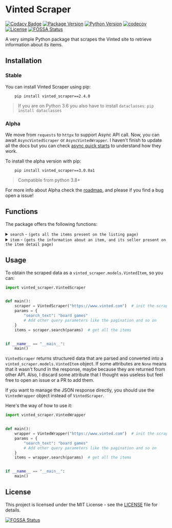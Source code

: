 # Vinted Scraper

[![Codacy Badge](https://api.codacy.com/project/badge/Grade/4722ef5a944a495394acb1b7cf88f3ae)](https://app.codacy.com/gh/Giglium/vinted_scraper?utm_source=github.com&utm_medium=referral&utm_content=Giglium/vinted_scraper&utm_campaign=Badge_Grade)
[![Package Version](https://img.shields.io/pypi/v/vinted_scraper.svg)](https://pypi.org/project/vinted_scraper/)
[![Python Version](https://img.shields.io/pypi/pyversions/vinted_scraper.svg)](https://pypi.org/project/vinted_scraper/)
[![codecov](https://codecov.io/gh/Giglium/vinted_scraper/graph/badge.svg?token=EB36V1AO72)](https://codecov.io/gh/Giglium/vinted_scraper)
[![License](https://img.shields.io/pypi/l/vinted_scraper.svg)](https://github.com/Giglium/vinted_scraper/blob/main/LICENSE)
[![FOSSA Status](https://app.fossa.com/api/projects/git%2Bgithub.com%2FGiglium%2Fvinted_scraper.svg?type=shield)](https://app.fossa.com/projects/git%2Bgithub.com%2FGiglium%2Fvinted_scraper?ref=badge_shield)

A very simple Python package that scrapes the Vinted site to retrieve information about its items.

## Installation

### Stable

You can install Vinted Scraper using pip:

```shell
    pip install vinted_scraper==2.4.0
```

> If you are on Python 3.6 you also have to install `dataclasses`: `pip install dataclasses`

### Alpha

We move from `requests` to `httpx` to support Async API call. Now, you can await `AsyncVintedScraper` or `AsyncVintedWrapper`.
I haven't finish to update all the docs but you can check [async quick starts](./tests/test_async_quick_starts.py) to understand how they work.

To install the alpha version with pip:

```shell
    pip install vinted_scraper==3.0.0a1
```

> Compatible from python 3.8+

For more info about Alpha check the [roadmap](https://github.com/Giglium/vinted_scraper/issues/73), and please if you find a bug open a issue!

## Functions

The package offers the following functions:

<details>
 <summary><code>search</code> - <code>(gets all the items present on the listing page)</code></summary>

**Parameters**

> | name   | type     | data type | description                                    |
> | ------ | -------- | --------- | ---------------------------------------------- |
> | params | optional | Dict      | Query parameters like the pagination and so on |

</details>

<details>
 <summary><code>item</code> - <code>(gets the information about an item, and its seller present on the item detail page)</code></summary>

> It is currently not working and will throw a 404 status code (see [#78](https://github.com/Giglium/vinted_scraper/issues/78)). Vinted has changed this endpoint, and we didn't find a replacement.

**Parameters**

> | name   | type     | data type | description                                   |
> | ------ | -------- | --------- | --------------------------------------------- |
> | id     | required | str       | The unique identifier of the item to retrieve |
> | params | optional | Dict      | I don't know is they exist                    |

</details>

## Usage

To obtain the scraped data as a `vinted_scraper.models.VintedItem`, so you can:

```python
import vinted_scraper.VintedScraper


def main():
    scraper = VintedScraper("https://www.vinted.com")  # init the scraper with the baseurl
    params = {
        "search_text": "board games"
        # Add other query parameters like the pagination and so on
    }
    items = scraper.search(params)  # get all the items


if __name__ == "__main__":
    main()
```

`VintedScraper` returns structured data that are parsed and converted into a `vinted_scraper.models.VintedItem` object.
If some attributes are `None` means that it wasn't found in the response, maybe because they are returned from other
API.
Also, I discard some attribute that I thought was useless but feel free to open an issue or a PR to add them.

If you want to manage the JSON response directly, you should use the `VintedWrapper` object instead of `VintedScraper`.

Here's the way of how to use it:

```python
import vinted_scraper.VintedWrapper


def main():
    wrapper = VintedWrapper("https://www.vinted.com")  # init the scraper with the baseurl
    params = {
        "search_text": "board games"
        # Add other query parameters like the pagination and so on
    }
    items = wrapper.search(params)  # get all the items


if __name__ == "__main__":
    main()
```

## License

This project is licensed under the MIT License - see
the [LICENSE](https://github.com/Giglium/vinted_scraper/blob/main/LICENSE) file for details.

[![FOSSA Status](https://app.fossa.com/api/projects/git%2Bgithub.com%2FGiglium%2Fvinted_scraper.svg?type=large)](https://app.fossa.com/projects/git%2Bgithub.com%2FGiglium%2Fvinted_scraper?ref=badge_large)
